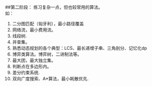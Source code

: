 ##第二阶段：
练习复杂一点，但也较常用的算法。   
如：     
1. 二分图匹配（匈牙利），最小路径覆盖   
2. 网络流，最小费用流。   
3. 线段树.   
4. 并查集。   
5. 熟悉动态规划的各个典型：LCS、最长递增子串、三角剖分、记忆化dp   
6. 博弈类算法。博弈树，二进制法等。   
7. 最大团，最大独立集。   
8. 判断点在多边形内。   
9. 差分约束系统.   
10. 双向广度搜索、A*算法，最小耗散优先.